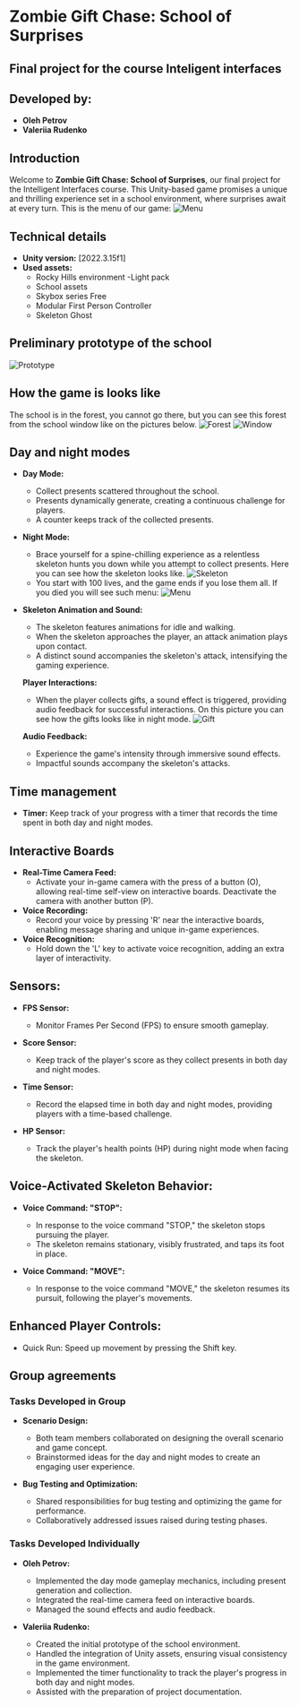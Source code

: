 # Zombie Gift Chase: School of Surprises

## Final project for the course Inteligent interfaces
## Developed by:
- **Oleh Petrov**
- **Valeriia Rudenko**

## Introduction

Welcome to **Zombie Gift Chase: School of Surprises**, our final project for the Intelligent Interfaces course. This Unity-based game promises a unique and thrilling experience set in a school environment, where surprises await at every turn.
This is the menu of our game:
![Menu](images/menu.png)

## Technical details
- **Unity version:** [2022.3.15f1]
- **Used assets:**
    - Rocky Hills environment -Light pack
    - School assets
    - Skybox series Free
    - Modular First Person Controller
    - Skeleton Ghost 

## Preliminary prototype of the school
![Prototype](images/school_design.jpg)

## How the game is looks like
The school is in the forest, you cannot go there, but you can see this forest from the school window like on the pictures below. 
![Forest](images/forest.png)
![Window](images/window.png)

 ## Day and night modes
 - **Day Mode:**
    - Collect presents scattered throughout the school. 
    - Presents dynamically generate, creating a continuous challenge for players. 
    - A counter keeps track of the collected presents.

- **Night Mode:** 
    - Brace yourself for a spine-chilling experience as a relentless skeleton hunts you down while you attempt to collect presents. 
    Here you can see how the skeleton looks like.
    ![Skeleton](images/skeleton.png)
    - You start with 100 lives, and the game ends if you lose them all.
    If you died you will see such menu:
    ![Menu](images/menu_lost.png)

- **Skeleton Animation and Sound:**
  - The skeleton features animations for idle and walking.
  - When the skeleton approaches the player, an attack animation plays upon contact.
  - A distinct sound accompanies the skeleton's attack, intensifying the gaming experience.

  **Player Interactions:**
  - When the player collects gifts, a sound effect is triggered, providing audio feedback for successful interactions.
  On this picture you can see how the gifts looks like in night mode.
  ![Gift](images/gifts.png)
  
  **Audio Feedback:**
  - Experience the game's intensity through immersive sound effects.
  - Impactful sounds accompany the skeleton's attacks.

## Time management
- **Timer:** Keep track of your progress with a timer that records the time spent in both day and night modes.

## Interactive Boards
- **Real-Time Camera Feed:**
    - Activate your in-game camera with the press of a button (O), allowing real-time self-view on interactive boards. Deactivate the camera with another button (P).
- **Voice Recording:**
    - Record your voice by pressing 'R' near the interactive boards, enabling message sharing and unique in-game experiences.
- **Voice Recognition:**
    - Hold down the 'L' key to activate voice recognition, adding an extra layer of interactivity.
     
## Sensors:

- **FPS Sensor:**
  - Monitor Frames Per Second (FPS) to ensure smooth gameplay.

- **Score Sensor:**
  - Keep track of the player's score as they collect presents in both day and night modes.

- **Time Sensor:**
  - Record the elapsed time in both day and night modes, providing players with a time-based challenge.

- **HP Sensor:**
  - Track the player's health points (HP) during night mode when facing the skeleton.

## Voice-Activated Skeleton Behavior:

- **Voice Command: "STOP":**
  - In response to the voice command "STOP," the skeleton stops pursuing the player.
  - The skeleton remains stationary, visibly frustrated, and taps its foot in place.

- **Voice Command: "MOVE":**
  - In response to the voice command "MOVE," the skeleton resumes its pursuit, following the player's movements.

## Enhanced Player Controls:
- Quick Run: Speed up movement by pressing the Shift key.

## Group agreements
### Tasks Developed in Group

- **Scenario Design:**
  - Both team members collaborated on designing the overall scenario and game concept.
  - Brainstormed ideas for the day and night modes to create an engaging user experience.

- **Bug Testing and Optimization:**
  - Shared responsibilities for bug testing and optimizing the game for performance.
  - Collaboratively addressed issues raised during testing phases.


### Tasks Developed Individually

- **Oleh Petrov:**
  - Implemented the day mode gameplay mechanics, including present generation and collection.
   - Integrated the real-time camera feed on interactive boards.
   - Managed the sound effects and audio feedback.
  
- **Valeriia Rudenko:**
   - Created the initial prototype of the school environment.
   - Handled the integration of Unity assets, ensuring visual consistency in the game environment.
   - Implemented the timer functionality to track the player's progress in both day and night modes.
   - Assisted with the preparation of project documentation.

